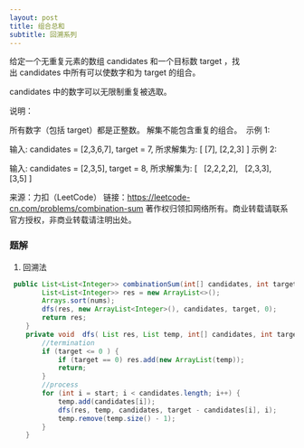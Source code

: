 ```yaml
---
layout: post
title: 组合总和
subtitle: 回溯系列
---
```

给定一个无重复元素的数组 candidates 和一个目标数 target ，找出 candidates 中所有可以使数字和为 target 的组合。

candidates 中的数字可以无限制重复被选取。

说明：

所有数字（包括 target）都是正整数。
解集不能包含重复的组合。 
示例 1:

输入: candidates = [2,3,6,7], target = 7,
所求解集为:
[
  [7],
  [2,2,3]
]
示例 2:

输入: candidates = [2,3,5], target = 8,
所求解集为:
[
  [2,2,2,2],
  [2,3,3],
  [3,5]
]

来源：力扣（LeetCode）
链接：https://leetcode-cn.com/problems/combination-sum
著作权归领扣网络所有。商业转载请联系官方授权，非商业转载请注明出处。






### 题解

1. 回溯法

~~~ java
 public List<List<Integer>> combinationSum(int[] candidates, int target) {
        List<List<Integer>> res = new ArrayList<>();
        Arrays.sort(nums);
        dfs(res, new ArrayList<Integer>(), candidates, target, 0);
        return res;
    }
    private void  dfs( List res, List temp, int[] candidates, int target, int start) {
        //termination
        if (target <= 0 ) {
            if (target == 0) res.add(new ArrayList(temp));
            return;
        }
        //process
        for (int i = start; i < candidates.length; i++) {
            temp.add(candidates[i]);
            dfs(res, temp, candidates, target - candidates[i], i);
            temp.remove(temp.size() - 1);
        }
    }
~~~  
